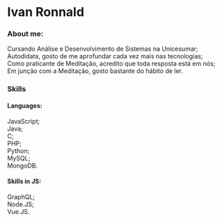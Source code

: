 # Ivan Ronnald

### About me:
Cursando Análise e Desenvolvimento de Sistemas na Unicesumar;  
Autodidata, gosto de me aprofundar cada vez mais nas tecnologias;  
Como praticante de Meditação, acredito que toda resposta está em nós;  
Em junção com a Meditação, gosto bastante do hábito de ler. 

### Skills
#### Languages:
JavaScript;  
Java;  
C;  
PHP;  
Python;  
MySQL;  
MongoDB.

#### Skills in JS:
GraphQL;  
Node.JS;  
Vue.JS.
